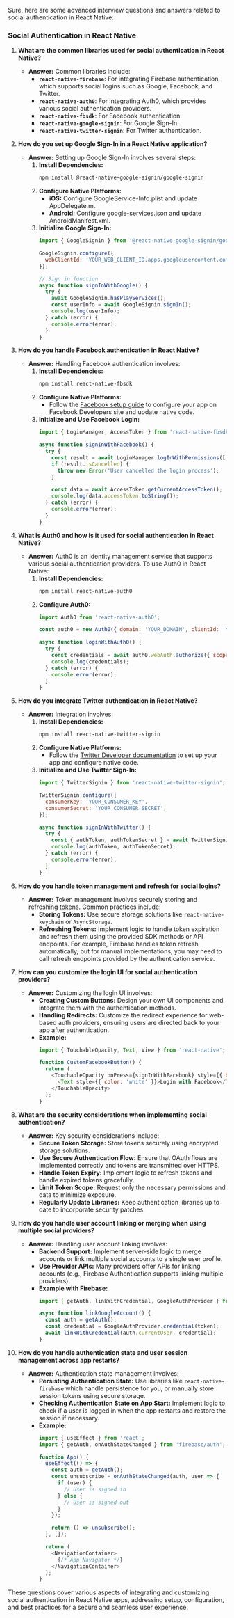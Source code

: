 Sure, here are some advanced interview questions and answers related to social authentication in React Native:

### **Social Authentication in React Native**

1. **What are the common libraries used for social authentication in React Native?**
   - **Answer:** Common libraries include:
     - **`react-native-firebase`**: For integrating Firebase authentication, which supports social logins such as Google, Facebook, and Twitter.
     - **`react-native-auth0`**: For integrating Auth0, which provides various social authentication providers.
     - **`react-native-fbsdk`**: For Facebook authentication.
     - **`react-native-google-signin`**: For Google Sign-In.
     - **`react-native-twitter-signin`**: For Twitter authentication.

2. **How do you set up Google Sign-In in a React Native application?**
   - **Answer:** Setting up Google Sign-In involves several steps:
     1. **Install Dependencies:**
        ```bash
        npm install @react-native-google-signin/google-signin
        ```
     2. **Configure Native Platforms:**
        - **iOS:** Configure GoogleService-Info.plist and update AppDelegate.m.
        - **Android:** Configure google-services.json and update AndroidManifest.xml.
     3. **Initialize Google Sign-In:**
        ```javascript
        import { GoogleSignin } from '@react-native-google-signin/google-signin';

        GoogleSignin.configure({
          webClientId: 'YOUR_WEB_CLIENT_ID.apps.googleusercontent.com', // From Google Cloud Console
        });

        // Sign in function
        async function signInWithGoogle() {
          try {
            await GoogleSignin.hasPlayServices();
            const userInfo = await GoogleSignin.signIn();
            console.log(userInfo);
          } catch (error) {
            console.error(error);
          }
        }
        ```

3. **How do you handle Facebook authentication in React Native?**
   - **Answer:** Handling Facebook authentication involves:
     1. **Install Dependencies:**
        ```bash
        npm install react-native-fbsdk
        ```
     2. **Configure Native Platforms:**
        - Follow the [Facebook setup guide](https://developers.facebook.com/docs/react-native) to configure your app on Facebook Developers site and update native code.
     3. **Initialize and Use Facebook Login:**
        ```javascript
        import { LoginManager, AccessToken } from 'react-native-fbsdk';

        async function signInWithFacebook() {
          try {
            const result = await LoginManager.logInWithPermissions(['public_profile', 'email']);
            if (result.isCancelled) {
              throw new Error('User cancelled the login process');
            }

            const data = await AccessToken.getCurrentAccessToken();
            console.log(data.accessToken.toString());
          } catch (error) {
            console.error(error);
          }
        }
        ```

4. **What is Auth0 and how is it used for social authentication in React Native?**
   - **Answer:** Auth0 is an identity management service that supports various social authentication providers. To use Auth0 in React Native:
     1. **Install Dependencies:**
        ```bash
        npm install react-native-auth0
        ```
     2. **Configure Auth0:**
        ```javascript
        import Auth0 from 'react-native-auth0';

        const auth0 = new Auth0({ domain: 'YOUR_DOMAIN', clientId: 'YOUR_CLIENT_ID' });

        async function loginWithAuth0() {
          try {
            const credentials = await auth0.webAuth.authorize({ scope: 'openid profile email' });
            console.log(credentials);
          } catch (error) {
            console.error(error);
          }
        }
        ```

5. **How do you integrate Twitter authentication in React Native?**
   - **Answer:** Integration involves:
     1. **Install Dependencies:**
        ```bash
        npm install react-native-twitter-signin
        ```
     2. **Configure Native Platforms:**
        - Follow the [Twitter Developer documentation](https://developer.twitter.com/en/docs/authentication/oauth-1-0a) to set up your app and configure native code.
     3. **Initialize and Use Twitter Sign-In:**
        ```javascript
        import { TwitterSignin } from 'react-native-twitter-signin';

        TwitterSignin.configure({
          consumerKey: 'YOUR_CONSUMER_KEY',
          consumerSecret: 'YOUR_CONSUMER_SECRET',
        });

        async function signInWithTwitter() {
          try {
            const { authToken, authTokenSecret } = await TwitterSignin.logIn();
            console.log(authToken, authTokenSecret);
          } catch (error) {
            console.error(error);
          }
        }
        ```

6. **How do you handle token management and refresh for social logins?**
   - **Answer:** Token management involves securely storing and refreshing tokens. Common practices include:
     - **Storing Tokens:** Use secure storage solutions like `react-native-keychain` or `AsyncStorage`.
     - **Refreshing Tokens:** Implement logic to handle token expiration and refresh them using the provided SDK methods or API endpoints. For example, Firebase handles token refresh automatically, but for manual implementations, you may need to call refresh endpoints provided by the authentication service.

7. **How can you customize the login UI for social authentication providers?**
   - **Answer:** Customizing the login UI involves:
     - **Creating Custom Buttons:** Design your own UI components and integrate them with the authentication methods.
     - **Handling Redirects:** Customize the redirect experience for web-based auth providers, ensuring users are directed back to your app after authentication.
     - **Example:**
       ```javascript
       import { TouchableOpacity, Text, View } from 'react-native';

       function CustomFacebookButton() {
         return (
           <TouchableOpacity onPress={signInWithFacebook} style={{ backgroundColor: 'blue', padding: 10 }}>
             <Text style={{ color: 'white' }}>Login with Facebook</Text>
           </TouchableOpacity>
         );
       }
       ```

8. **What are the security considerations when implementing social authentication?**
   - **Answer:** Key security considerations include:
     - **Secure Token Storage:** Store tokens securely using encrypted storage solutions.
     - **Use Secure Authentication Flow:** Ensure that OAuth flows are implemented correctly and tokens are transmitted over HTTPS.
     - **Handle Token Expiry:** Implement logic to refresh tokens and handle expired tokens gracefully.
     - **Limit Token Scope:** Request only the necessary permissions and data to minimize exposure.
     - **Regularly Update Libraries:** Keep authentication libraries up to date to incorporate security patches.

9. **How do you handle user account linking or merging when using multiple social providers?**
   - **Answer:** Handling user account linking involves:
     - **Backend Support:** Implement server-side logic to merge accounts or link multiple social accounts to a single user profile.
     - **Use Provider APIs:** Many providers offer APIs for linking accounts (e.g., Firebase Authentication supports linking multiple providers).
     - **Example with Firebase:**
       ```javascript
       import { getAuth, linkWithCredential, GoogleAuthProvider } from 'firebase/auth';

       async function linkGoogleAccount() {
         const auth = getAuth();
         const credential = GoogleAuthProvider.credential(token);
         await linkWithCredential(auth.currentUser, credential);
       }
       ```

10. **How do you handle authentication state and user session management across app restarts?**
    - **Answer:** Authentication state management involves:
      - **Persisting Authentication State:** Use libraries like `react-native-firebase` which handle persistence for you, or manually store session tokens using secure storage.
      - **Checking Authentication State on App Start:** Implement logic to check if a user is logged in when the app restarts and restore the session if necessary.
      - **Example:**
        ```javascript
        import { useEffect } from 'react';
        import { getAuth, onAuthStateChanged } from 'firebase/auth';

        function App() {
          useEffect(() => {
            const auth = getAuth();
            const unsubscribe = onAuthStateChanged(auth, user => {
              if (user) {
                // User is signed in
              } else {
                // User is signed out
              }
            });

            return () => unsubscribe();
          }, []);

          return (
            <NavigationContainer>
              {/* App Navigator */}
            </NavigationContainer>
          );
        }
        ```

These questions cover various aspects of integrating and customizing social authentication in React Native apps, addressing setup, configuration, and best practices for a secure and seamless user experience.